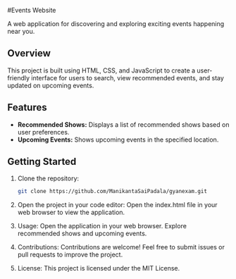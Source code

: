 #Events Website

A web application for discovering and exploring exciting events happening near you.

## Overview

This project is built using HTML, CSS, and JavaScript to create a user-friendly interface for users to search, view recommended events, and stay updated on upcoming events.

## Features

- **Recommended Shows:** Displays a list of recommended shows based on user preferences.
- **Upcoming Events:** Shows upcoming events in the specified location.

## Getting Started

1. Clone the repository:
   ```bash
   git clone https://github.com/ManikantaSaiPadala/gyanexam.git

2. Open the project in your code editor:
   Open the index.html file in your web browser to view the application.

3. Usage:
     Open the application in your web browser.
     Explore recommended shows and upcoming events.

5. Contributions:
     Contributions are welcome! Feel free to submit issues or pull requests to improve the project.

6. License:
     This project is licensed under the MIT License.
